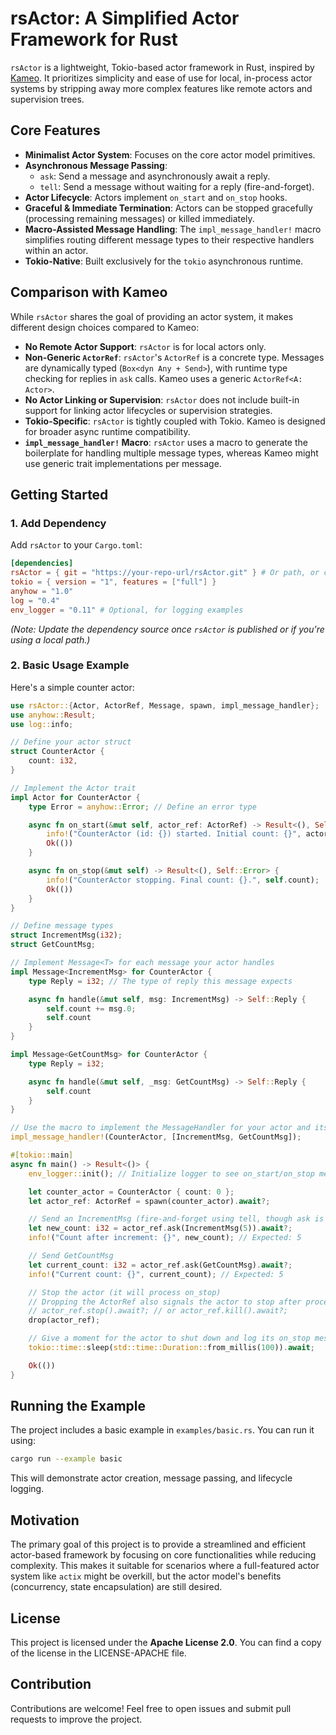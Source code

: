 # rsActor: A Simplified Actor Framework for Rust

`rsActor` is a lightweight, Tokio-based actor framework in Rust, inspired by [Kameo](https://github.com/Nugine/kameo). It prioritizes simplicity and ease of use for local, in-process actor systems by stripping away more complex features like remote actors and supervision trees.

## Core Features

*   **Minimalist Actor System**: Focuses on the core actor model primitives.
*   **Asynchronous Message Passing**:
    *   `ask`: Send a message and asynchronously await a reply.
    *   `tell`: Send a message without waiting for a reply (fire-and-forget).
*   **Actor Lifecycle**: Actors implement `on_start` and `on_stop` hooks.
*   **Graceful & Immediate Termination**: Actors can be stopped gracefully (processing remaining messages) or killed immediately.
*   **Macro-Assisted Message Handling**: The `impl_message_handler!` macro simplifies routing different message types to their respective handlers within an actor.
*   **Tokio-Native**: Built exclusively for the `tokio` asynchronous runtime.

## Comparison with Kameo

While `rsActor` shares the goal of providing an actor system, it makes different design choices compared to Kameo:

*   **No Remote Actor Support**: `rsActor` is for local actors only.
*   **Non-Generic `ActorRef`**: `rsActor`'s `ActorRef` is a concrete type. Messages are dynamically typed (`Box<dyn Any + Send>`), with runtime type checking for replies in `ask` calls. Kameo uses a generic `ActorRef<A: Actor>`.
*   **No Actor Linking or Supervision**: `rsActor` does not include built-in support for linking actor lifecycles or supervision strategies.
*   **Tokio-Specific**: `rsActor` is tightly coupled with Tokio. Kameo is designed for broader async runtime compatibility.
*   **`impl_message_handler!` Macro**: `rsActor` uses a macro to generate the boilerplate for handling multiple message types, whereas Kameo might use generic trait implementations per message.

## Getting Started

### 1. Add Dependency

Add `rsActor` to your `Cargo.toml`:

```toml
[dependencies]
rsActor = { git = "https://your-repo-url/rsActor.git" } # Or path, or crates.io version when published
tokio = { version = "1", features = ["full"] }
anyhow = "1.0"
log = "0.4"
env_logger = "0.11" # Optional, for logging examples
```

*(Note: Update the dependency source once `rsActor` is published or if you're using a local path.)*

### 2. Basic Usage Example

Here's a simple counter actor:

```rust
use rsActor::{Actor, ActorRef, Message, spawn, impl_message_handler};
use anyhow::Result;
use log::info;

// Define your actor struct
struct CounterActor {
    count: i32,
}

// Implement the Actor trait
impl Actor for CounterActor {
    type Error = anyhow::Error; // Define an error type

    async fn on_start(&mut self, actor_ref: ActorRef) -> Result<(), Self::Error> {
        info!("CounterActor (id: {}) started. Initial count: {}", actor_ref.id(), self.count);
        Ok(())
    }

    async fn on_stop(&mut self) -> Result<(), Self::Error> {
        info!("CounterActor stopping. Final count: {}.", self.count);
        Ok(())
    }
}

// Define message types
struct IncrementMsg(i32);
struct GetCountMsg;

// Implement Message<T> for each message your actor handles
impl Message<IncrementMsg> for CounterActor {
    type Reply = i32; // The type of reply this message expects

    async fn handle(&mut self, msg: IncrementMsg) -> Self::Reply {
        self.count += msg.0;
        self.count
    }
}

impl Message<GetCountMsg> for CounterActor {
    type Reply = i32;

    async fn handle(&mut self, _msg: GetCountMsg) -> Self::Reply {
        self.count
    }
}

// Use the macro to implement the MessageHandler for your actor and its messages
impl_message_handler!(CounterActor, [IncrementMsg, GetCountMsg]);

#[tokio::main]
async fn main() -> Result<()> {
    env_logger::init(); // Initialize logger to see on_start/on_stop messages

    let counter_actor = CounterActor { count: 0 };
    let actor_ref: ActorRef = spawn(counter_actor).await?;

    // Send an IncrementMsg (fire-and-forget using tell, though ask is used here for demo)
    let new_count: i32 = actor_ref.ask(IncrementMsg(5)).await?;
    info!("Count after increment: {}", new_count); // Expected: 5

    // Send GetCountMsg
    let current_count: i32 = actor_ref.ask(GetCountMsg).await?;
    info!("Current count: {}", current_count); // Expected: 5

    // Stop the actor (it will process on_stop)
    // Dropping the ActorRef also signals the actor to stop after processing existing messages.
    // actor_ref.stop().await?; // or actor_ref.kill().await?;
    drop(actor_ref);

    // Give a moment for the actor to shut down and log its on_stop message
    tokio::time::sleep(std::time::Duration::from_millis(100)).await;

    Ok(())
}
```

## Running the Example

The project includes a basic example in `examples/basic.rs`. You can run it using:

```bash
cargo run --example basic
```

This will demonstrate actor creation, message passing, and lifecycle logging.

## Motivation

The primary goal of this project is to provide a streamlined and efficient actor-based framework by focusing on core functionalities while reducing complexity. This makes it suitable for scenarios where a full-featured actor system like `actix` might be overkill, but the actor model's benefits (concurrency, state encapsulation) are still desired.

## License

This project is licensed under the **Apache License 2.0**. You can find a copy of the license in the LICENSE-APACHE file.

## Contribution

Contributions are welcome! Feel free to open issues and submit pull requests to improve the project.

